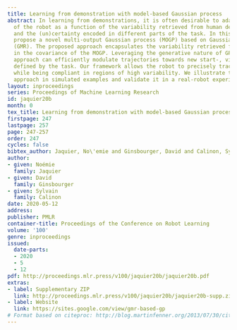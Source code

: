 ```yaml
---
title: Learning from demonstration with model-based Gaussian process
abstract: In learning from demonstrations, it is often desirable to adapt the behavior
  of the robot as a function of the variability retrieved from human demonstrations
  and the (un)certainty encoded in different parts of the task. In this paper, we
  propose a novel multi-output Gaussian process (MOGP) based on Gaussian mixture regression
  (GMR). The proposed approach encapsulates the variability retrieved from the demonstrations
  in the covariance of the MOGP. Leveraging the generative nature of GP models, our
  approach can efficiently modulate trajectories towards new start-, via- or end-points
  defined by the task. Our framework allows the robot to precisely track via-points
  while being compliant in regions of high variability. We illustrate the proposed
  approach in simulated examples and validate it in a real-robot experiment.
layout: inproceedings
series: Proceedings of Machine Learning Research
id: jaquier20b
month: 0
tex_title: Learning from demonstration with model-based Gaussian process
firstpage: 247
lastpage: 257
page: 247-257
order: 247
cycles: false
bibtex_author: Jaquier, No\'emie and Ginsbourger, David and Calinon, Sylvain
author:
- given: Noémie
  family: Jaquier
- given: David
  family: Ginsbourger
- given: Sylvain
  family: Calinon
date: 2020-05-12
address: 
publisher: PMLR
container-title: Proceedings of the Conference on Robot Learning
volume: '100'
genre: inproceedings
issued:
  date-parts:
  - 2020
  - 5
  - 12
pdf: http://proceedings.mlr.press/v100/jaquier20b/jaquier20b.pdf
extras:
- label: Supplementary ZIP
  link: http://proceedings.mlr.press/v100/jaquier20b/jaquier20b-supp.zip
- label: Website
  link: https://sites.google.com/view/gmr-based-gp
# Format based on citeproc: http://blog.martinfenner.org/2013/07/30/citeproc-yaml-for-bibliographies/
---
```

